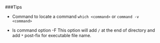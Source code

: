 ###Tips
- Command to locate a command
`which <command>` or `command -v <command>`

- ls command option -F
This option will add `/` at the end of directory and
add `*` post-fix  for executable file name.